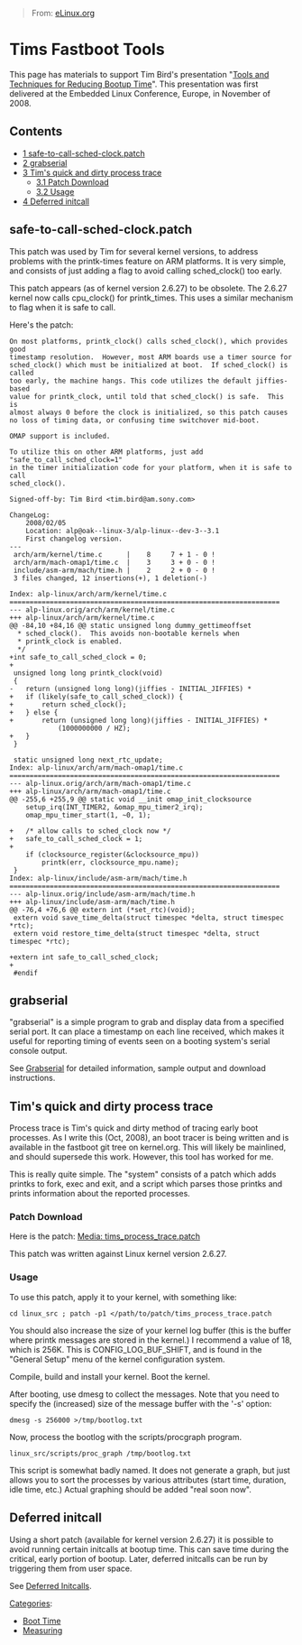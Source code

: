 > From: [eLinux.org](http://eLinux.org/Tims_Fastboot_Tools "http://eLinux.org/Tims_Fastboot_Tools")


# Tims Fastboot Tools



This page has materials to support Tim Bird's presentation "[Tools and
Techniques for Reducing Bootup
Time](http://eLinux.org/images/d/d2/Tools-and-technique-for-reducing-bootup-time.pdf "Tools-and-technique-for-reducing-bootup-time.pdf")".
This presentation was first delivered at the Embedded Linux Conference,
Europe, in November of 2008.

## Contents

-   [1 safe-to-call-sched\-clock.patch](#safe-to-call-sched-clock-patch)
-   [2 grabserial](#grabserial)
-   [3 Tim's quick and dirty process
    trace](#tim-s-quick-and-dirty-process-trace)
    -   [3.1 Patch Download](#patch-download)
    -   [3.2 Usage](#usage)
-   [4 Deferred initcall](#deferred-initcall)

## safe-to-call-sched\-clock.patch

This patch was used by Tim for several kernel versions, to address
problems with the printk-times feature on ARM platforms. It is very
simple, and consists of just adding a flag to avoid calling
sched\_clock() too early.

This patch appears (as of kernel version 2.6.27) to be obsolete. The
2.6.27 kernel now calls cpu\_clock() for printk\_times. This uses a
similar mechanism to flag when it is safe to call.

Here's the patch:

    On most platforms, printk_clock() calls sched_clock(), which provides good
    timestamp resolution.  However, most ARM boards use a timer source for
    sched_clock() which must be initialized at boot.  If sched_clock() is called
    too early, the machine hangs. This code utilizes the default jiffies-based
    value for printk_clock, until told that sched_clock() is safe.  This is
    almost always 0 before the clock is initialized, so this patch causes
    no loss of timing data, or confusing time switchover mid-boot.

    OMAP support is included.

    To utilize this on other ARM platforms, just add "safe_to_call_sched_clock=1"
    in the timer initialization code for your platform, when it is safe to call
    sched_clock().

    Signed-off-by: Tim Bird <tim.bird@am.sony.com>

    ChangeLog:
        2008/02/05
        Location: alp@oak--linux-3/alp-linux--dev-3--3.1
        First changelog version.
    ---
     arch/arm/kernel/time.c      |    8     7 + 1 - 0 !
     arch/arm/mach-omap1/time.c  |    3     3 + 0 - 0 !
     include/asm-arm/mach/time.h |    2     2 + 0 - 0 !
     3 files changed, 12 insertions(+), 1 deletion(-)

    Index: alp-linux/arch/arm/kernel/time.c
    ===================================================================
    --- alp-linux.orig/arch/arm/kernel/time.c
    +++ alp-linux/arch/arm/kernel/time.c
    @@ -84,10 +84,16 @@ static unsigned long dummy_gettimeoffset
      * sched_clock().  This avoids non-bootable kernels when
      * printk_clock is enabled.
      */
    +int safe_to_call_sched_clock = 0;
    +
     unsigned long long printk_clock(void)
     {
    -   return (unsigned long long)(jiffies - INITIAL_JIFFIES) *
    +   if (likely(safe_to_call_sched_clock)) {
    +       return sched_clock();
    +   } else {
    +       return (unsigned long long)(jiffies - INITIAL_JIFFIES) *
                (1000000000 / HZ);
    +   }
     }

     static unsigned long next_rtc_update;
    Index: alp-linux/arch/arm/mach-omap1/time.c
    ===================================================================
    --- alp-linux.orig/arch/arm/mach-omap1/time.c
    +++ alp-linux/arch/arm/mach-omap1/time.c
    @@ -255,6 +255,9 @@ static void __init omap_init_clocksource
        setup_irq(INT_TIMER2, &omap_mpu_timer2_irq);
        omap_mpu_timer_start(1, ~0, 1);

    +   /* allow calls to sched_clock now */
    +   safe_to_call_sched_clock = 1;
    +
        if (clocksource_register(&clocksource_mpu))
            printk(err, clocksource_mpu.name);
     }
    Index: alp-linux/include/asm-arm/mach/time.h
    ===================================================================
    --- alp-linux.orig/include/asm-arm/mach/time.h
    +++ alp-linux/include/asm-arm/mach/time.h
    @@ -76,4 +76,6 @@ extern int (*set_rtc)(void);
     extern void save_time_delta(struct timespec *delta, struct timespec *rtc);
     extern void restore_time_delta(struct timespec *delta, struct timespec *rtc);

    +extern int safe_to_call_sched_clock;
    +
     #endif

## grabserial

"grabserial" is a simple program to grab and display data from a
specified serial port. It can place a timestamp on each line received,
which makes it useful for reporting timing of events seen on a booting
system's serial console output.

See [Grabserial](http://eLinux.org/Grabserial "Grabserial") for detailed information,
sample output and download instructions.

## Tim's quick and dirty process trace

Process trace is Tim's quick and dirty method of tracing early boot
processes. As I write this (Oct, 2008), an boot tracer is being written
and is available in the fastboot git tree on kernel.org. This will
likely be mainlined, and should supersede this work. However, this tool
has worked for me.

This is really quite simple. The "system" consists of a patch which adds
printks to fork, exec and exit, and a script which parses those printks
and prints information about the reported processes.

### Patch Download

Here is the patch: [Media:
tims\_process\_trace.patch](http://eLinux.org/images/a/a2/Tims_process_trace.patch "Tims process trace.patch")

This patch was written against Linux kernel version 2.6.27.

### Usage

To use this patch, apply it to your kernel, with something like:

    cd linux_src ; patch -p1 </path/to/patch/tims_process_trace.patch

You should also increase the size of your kernel log buffer (this is the
buffer where printk messages are stored in the kernel.) I recommend a
value of 18, which is 256K. This is CONFIG\_LOG\_BUF\_SHIFT, and is
found in the "General Setup" menu of the kernel configuration system.

Compile, build and install your kernel. Boot the kernel.

After booting, use dmesg to collect the messages. Note that you need to
specify the (increased) size of the message buffer with the '-s' option:

    dmesg -s 256000 >/tmp/bootlog.txt

Now, process the bootlog with the scripts/procgraph program.

    linux_src/scripts/proc_graph /tmp/bootlog.txt

This script is somewhat badly named. It does not generate a graph, but
just allows you to sort the processes by various attributes (start time,
duration, idle time, etc.) Actual graphing should be added "real soon
now".

## Deferred initcall

Using a short patch (available for kernel version 2.6.27) it is possible
to avoid running certain initcalls at bootup time. This can save time
during the critical, early portion of bootup. Later, deferred initcalls
can be run by triggering them from user space.

See [Deferred Initcalls](http://eLinux.org/Deferred_Initcalls "Deferred Initcalls").


[Categories](http://eLinux.org/Special:Categories "Special:Categories"):

-   [Boot Time](http://eLinux.org/Category:Boot_Time "Category:Boot Time")
-   [Measuring](http://eLinux.org/Category:Measuring "Category:Measuring")

